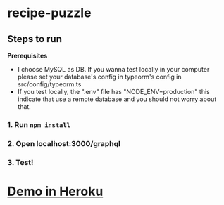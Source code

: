# recipe-puzzle

## Steps to run

**Prerequisites**

- I choose MySQL as DB. If you wanna test locally in your computer please set your database's config in typeorm's config in src/config/typeorm.ts
- If you test locally, the ".env" file has "NODE_ENV=production" this indicate that use a remote database and you should not worry about that.

### 1.  Run `npm install`

### 2.  Open localhost:3000/graphql

### 3. Test!

# [Demo in Heroku](https://recipe-puzzle.herokuapp.com/graphql)

